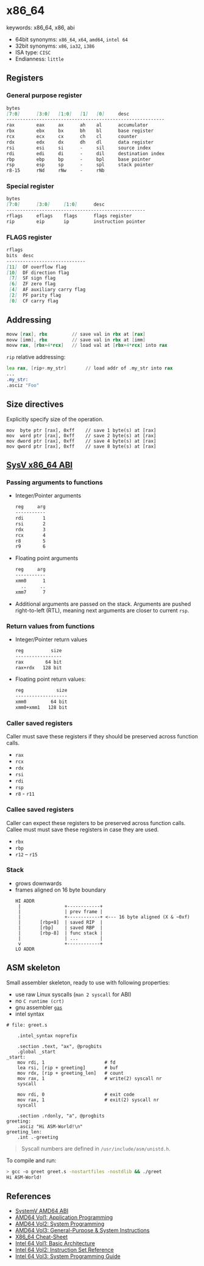 # x86_64
keywords: x86_64, x86, abi

- 64bit synonyms: `x86_64`, `x64`, `amd64`, `intel 64`
- 32bit synonyms: `x86`, `ia32`, `i386`
- ISA type: `CISC`
- Endianness: `little`


## Registers
### General purpose register
```markdown
bytes
[7:0]      [3:0]   [1:0]   [1]   [0]     desc
----------------------------------------------------------
rax        eax     ax      ah    al      accumulator
rbx        ebx     bx      bh    bl      base register
rcx        ecx     cx      ch    cl      counter
rdx        edx     dx      dh    dl      data register
rsi        esi     si      -     sil     source index
rdi        edi     di      -     dil     destination index
rbp        ebp     bp      -     bpl     base pointer
rsp        esp     sp      -     spl     stack pointer
r8-15      rNd     rNw     -     rNb
```

### Special register
```markdown
bytes
[7:0]      [3:0]     [1:0]      desc
---------------------------------------------------
rflags     eflags    flags      flags register
rip        eip       ip         instruction pointer
```

### FLAGS register

```markdown
rflags
bits  desc
-----------------------------
[11]  OF overflow flag
[10]  DF direction flag
 [7]  SF sign flag
 [6]  ZF zero flag
 [4]  AF auxiliary carry flag
 [2]  PF parity flag
 [0]  CF carry flag
```

## Addressing
```asm
movw [rax], rbx         // save val in rbx at [rax]
movw [imm], rbx         // save val in rbx at [imm]
movw rax, [rbx+4*rcx]   // load val at [rbx+4*rcx] into rax
```

`rip` relative addressing:
```asm
lea rax, [rip+.my_str]       // load addr of .my_str into rax
...
.my_str:
.asciz "Foo"
```

## Size directives
Explicitly specify size of the operation.

```x86asm
mov  byte ptr [rax], 0xff    // save 1 byte(s) at [rax]
mov  word ptr [rax], 0xff    // save 2 byte(s) at [rax]
mov dword ptr [rax], 0xff    // save 4 byte(s) at [rax]
mov qword ptr [rax], 0xff    // save 8 byte(s) at [rax]
```

## [SysV x86_64 ABI][sysvabi]

### Passing arguments to functions
- Integer/Pointer arguments
  ```markdown
  reg     arg
  -----------
  rdi       1
  rsi       2
  rdx       3
  rcx       4
  r8        5
  r9        6
  ```
- Floating point arguments
  ```markdown
  reg     arg
  -----------
  xmm0      1
    ..     ..
  xmm7      7
  ```
- Additional arguments are passed on the stack. Arguments are pushed
  right-to-left (RTL), meaning next arguments are closer to current `rsp`.

### Return values from functions
- Integer/Pointer return values
  ```markdown
  reg          size
  -----------------
  rax        64 bit
  rax+rdx   128 bit
  ```
- Floating point return values:
  ```markdown
  reg            size
  -------------------
  xmm0         64 bit
  xmm0+xmm1   128 bit
  ```

### Caller saved registers
Caller must save these registers if they should be preserved across function
calls.
- `rax`
- `rcx`
- `rdx`
- `rsi`
- `rdi`
- `rsp`
- `r8` - `r11`

### Callee saved registers
Caller can expect these registers to be preserved across function calls. Callee
must must save these registers in case they are used.
- `rbx`
- `rbp`
- `r12` – `r15`

### Stack
- grows downwards
- frames aligned on 16 byte boundary
  ```text
  HI ADDR
   |                +------------+
   |                | prev frame |
   |                +------------+ <--- 16 byte aligned (X & ~0xf)
   |       [rbp+8]  | saved RIP  |
   |       [rbp]    | saved RBP  |
   |       [rbp-8]  | func stack |
   |                | ...        |
   v                +------------+
  LO ADDR
  ```

## ASM skeleton
Small assembler skeleton, ready to use with following properties:
- use raw Linux syscalls (`man 2 syscall` for ABI)
- no `C runtime (crt)`
- gnu assembler [`gas`][gas_doc]
- intel syntax
```x86asm
# file: greet.s

    .intel_syntax noprefix

    .section .text, "ax", @progbits
    .global _start
_start:
    mov rdi, 1                      # fd
    lea rsi, [rip + greeting]       # buf
    mov rdx, [rip + greeting_len]   # count
    mov rax, 1                      # write(2) syscall nr
    syscall

    mov rdi, 0                      # exit code
    mov rax, 1                      # exit(2) syscall nr
    syscall

    .section .rdonly, "a", @progbits
greeting:
    .asciz "Hi ASM-World!\n"
greeting_len:
    .int .-greeting
```
> Syscall numbers are defined in `/usr/include/asm/unistd.h`.

To compile and run:
```bash
> gcc -o greet greet.s -nostartfiles -nostdlib && ./greet
Hi ASM-World!
```

## References
- [SystemV AMD64 ABI][sysvabi]
- [AMD64 Vol1: Application Programming][amd64_vol1]
- [AMD64 Vol2: System Programming][amd64_vol2]
- [AMD64 Vol3: General-Purpose & System Instructions][amd64_vol3]
- [X86_64 Cheat-Sheet][x86_64_cheatsheet]
- [Intel 64 Vol1: Basic Architecture][intel64_vol1]
- [Intel 64 Vol2: Instruction Set Reference][intel64_vol2]
- [Intel 64 Vol3: System Programming Guide][intel64_vol3]


[sysvabi]: https://www.uclibc.org/docs/psABI-x86_64.pdf
[amd64_vol1]: https://www.amd.com/system/files/TechDocs/24592.pdf
[amd64_vol2]: https://www.amd.com/system/files/TechDocs/24593.pdf
[amd64_vol3]: https://www.amd.com/system/files/TechDocs/24594.pdf
[x86_64_cheatsheet]: https://cs.brown.edu/courses/cs033/docs/guides/x64_cheatsheet.pdf
[intel64_vol1]: https://software.intel.com/content/www/us/en/develop/download/intel-64-and-ia-32-architectures-software-developers-manual-volume-1-basic-architecture.html
[intel64_vol2]: https://software.intel.com/content/www/us/en/develop/download/intel-64-and-ia-32-architectures-sdm-combined-volumes-2a-2b-2c-and-2d-instruction-set-reference-a-z.html
[intel64_vol3]: https://software.intel.com/content/www/us/en/develop/download/intel-64-and-ia-32-architectures-sdm-combined-volumes-3a-3b-3c-and-3d-system-programming-guide.html
[gas_doc]: https://sourceware.org/binutils/docs/as
[gas_directives]: https://sourceware.org/binutils/docs/as/Pseudo-Ops.html#Pseudo-Ops
